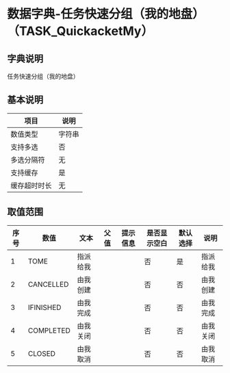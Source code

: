 # 数据字典-任务快速分组（我的地盘）（TASK_QuickacketMy）
## 字典说明
任务快速分组（我的地盘）

## 基本说明
| 项目 | 说明 |
| -- | -- |
| 数值类型 | 字符串 |
| 支持多选 | 否 |
| 多选分隔符 | 无 |
| 支持缓存 | 是 |
| 缓存超时时长 | 无 |

## 取值范围
| 序号 | 数值 | 文本 | 父值 | 提示信息 | 是否显示空白 | 默认选择 | 说明 |
| -- | -- | -- | -- | -- | -- | -- | -- |
| 1 | TOME | 指派给我 |  |  | 否 | 是 | 指派给我 |
| 2 | CANCELLED | 由我创建 |  |  | 否 | 否 | 由我创建 |
| 3 | IFINISHED | 由我完成 |  |  | 否 | 否 | 由我完成 |
| 4 | COMPLETED | 由我关闭 |  |  | 否 | 否 | 由我关闭 |
| 5 | CLOSED | 由我取消 |  |  | 否 | 否 | 由我取消 |

